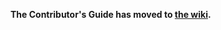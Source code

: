 **The Contributor's Guide has moved to [the wiki](https://github.com/mandarine3ds/mandarine/wiki/Contributing).**